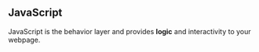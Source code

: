 ## JavaScript

JavaScript is the behavior layer and provides **logic** and interactivity to your webpage.
